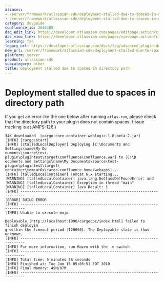 ```yaml
---
aliases:
- /server/framework/atlassian-sdk/deployment-stalled-due-to-spaces-in-directory-path-2818388.html
- /server/framework/atlassian-sdk/deployment-stalled-due-to-spaces-in-directory-path-2818388.md
category: devguide
confluence_id: 2818388
dac_edit_link: https://developer.atlassian.com/pages/editpage.action?cjm=wozere&pageId=2818388
dac_view_link: https://developer.atlassian.com/pages/viewpage.action?cjm=wozere&pageId=2818388
learning: faq
legacy_url: https://developer.atlassian.com/docs/faq/advanced-plugin-development-faq/deployment-stalled-due-to-spaces-in-directory-path
new_url: /server/framework/atlassian-sdk/deployment-stalled-due-to-spaces-in-directory-path
platform: server
product: atlassian-sdk
subcategory: other
title: Deployment stalled due to spaces in directory path
---
```

# Deployment stalled due to spaces in directory path

If you get an error like the one below after running `atlas-run`, please check that the directory path to your plugin does not contain spaces. (Issue tracking is at <a href="https://studio.atlassian.com/browse/AMPS-126" class="external-link">AMPS-126</a>.)

    34K downloaded  (cargo-core-container-weblogic-1.0-beta-2.jar)
    [INFO] [cargo:start]
    [INFO] [stalledLocalDeployer] Deploying [C:\Documents and Settings\name\My Do
    cuments\source\test-plugin\plugintest\target\confluence\confluence.war] to [C:\D
    ocuments and Settings\name\My Documents\source\test-plugin\plugintest\target\
    container\tomcat6x\cargo-confluence-home/webapps]...
    [INFO] [talledLocalContainer] Tomcat 6.x starting...
    [WARNING] [talledLocalContainer] java.lang.NoClassDefFoundError: and
    [WARNING] [talledLocalContainer] Exception in thread "main"
    [WARNING] [talledLocalContainer] Java Result: 1
    [INFO] ------------------------------------------------------------------------
    [ERROR] BUILD ERROR
    [INFO] ------------------------------------------------------------------------
    [INFO] Unable to execute mojo

    Deployable [http://localhost:1990/cargocpc/index.html] failed to finish deployin
    g within the timeout period [120000]. The Deployable state is thus unknown.
    [INFO] ------------------------------------------------------------------------
    [INFO] For more information, run Maven with the -e switch
    [INFO] ------------------------------------------------------------------------
    [INFO] Total time: 6 minutes 36 seconds
    [INFO] Finished at: Tue Jun 15 09:05:51 EDT 2010
    [INFO] Final Memory: 49M/97M
    [INFO] ------------------------------------------------------------------------



















































































